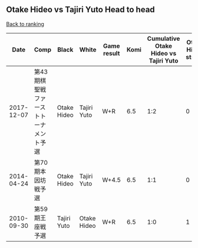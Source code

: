 ## Otake Hideo vs Tajiri Yuto Head to head

[Back to ranking](../../index.md)




| **Date** | **Comp** | **Black** | **White** | **Game result** | **Komi** | **Cumulative Otake Hideo vs Tajiri Yuto** | **Otake Hideo streak** | **Tajiri Yuto streak** | 
| --- | --- | --- | --- | --- | --- | --- | --- | --- |
| 2017-12-07 | 第43期棋聖戦ファーストトーナメント予選 | Otake Hideo | Tajiri Yuto | W+R | 6.5 | 1:2 | 0 | 2 | 
| 2014-04-24 | 第70期本因坊戦予選 | Otake Hideo | Tajiri Yuto | W+4.5 | 6.5 | 1:1 | 0 | 1 | 
| 2010-09-30 | 第59期王座戦予選 | Tajiri Yuto | Otake Hideo | W+R | 6.5 | 1:0 | 1 | 0 |





